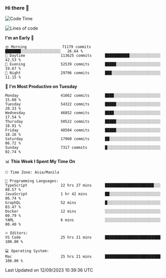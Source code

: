### Hi there 👋

<!--START_SECTION:waka-->
![Code Time](http://img.shields.io/badge/Code%20Time-4%2C323%20hrs%2024%20mins-blue)

![Lines of code](https://img.shields.io/badge/From%20Hello%20World%20I%27ve%20Written-105.3%20million%20lines%20of%20code-blue)

**I'm an Early 🐤** 

```text
🌞 Morning                71179 commits       ███████░░░░░░░░░░░░░░░░░░   26.64 % 
🌆 Daytime                113625 commits      ███████████░░░░░░░░░░░░░░   42.53 % 
🌃 Evening                52539 commits       █████░░░░░░░░░░░░░░░░░░░░   19.67 % 
🌙 Night                  29796 commits       ███░░░░░░░░░░░░░░░░░░░░░░   11.15 % 
```
📅 **I'm Most Productive on Tuesday** 

```text
Monday                   41662 commits       ████░░░░░░░░░░░░░░░░░░░░░   15.60 % 
Tuesday                  54322 commits       █████░░░░░░░░░░░░░░░░░░░░   20.33 % 
Wednesday                46852 commits       ████░░░░░░░░░░░░░░░░░░░░░   17.54 % 
Thursday                 50522 commits       █████░░░░░░░░░░░░░░░░░░░░   18.91 % 
Friday                   48504 commits       █████░░░░░░░░░░░░░░░░░░░░   18.16 % 
Saturday                 17960 commits       ██░░░░░░░░░░░░░░░░░░░░░░░   06.72 % 
Sunday                   7317 commits        █░░░░░░░░░░░░░░░░░░░░░░░░   02.74 % 
```


📊 **This Week I Spent My Time On** 

```text
🕑︎ Time Zone: Asia/Manila

💬 Programming Languages: 
TypeScript               22 hrs 27 mins      ██████████████████████░░░   88.57 % 
JavaScript               1 hr 42 mins        ██░░░░░░░░░░░░░░░░░░░░░░░   06.74 % 
GraphQL                  52 mins             █░░░░░░░░░░░░░░░░░░░░░░░░   03.47 % 
Docker                   12 mins             ░░░░░░░░░░░░░░░░░░░░░░░░░   00.79 % 
YAML                     6 mins              ░░░░░░░░░░░░░░░░░░░░░░░░░   00.40 % 

🔥 Editors: 
VS Code                  25 hrs 21 mins      █████████████████████████   100.00 % 

💻 Operating System: 
Mac                      25 hrs 21 mins      █████████████████████████   100.00 % 
```


 Last Updated on 12/09/2023 10:39:36 UTC
<!--END_SECTION:waka-->


<!--
**rad182/rad182** is a ✨ _special_ ✨ repository because its `README.md` (this file) appears on your GitHub profile.

Here are some ideas to get you started:

- 🔭 I’m currently working on ...
- 🌱 I’m currently learning ...
- 👯 I’m looking to collaborate on ...
- 🤔 I’m looking for help with ...
- 💬 Ask me about ...
- 📫 How to reach me: ...
- 😄 Pronouns: ...
- ⚡ Fun fact: ...
-->
